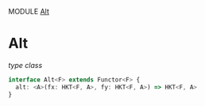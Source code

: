 MODULE [Alt](https://github.com/gcanti/fp-ts/blob/master/src/Alt.ts)
# Alt
*type class*
```ts
interface Alt<F> extends Functor<F> {
  alt: <A>(fx: HKT<F, A>, fy: HKT<F, A>) => HKT<F, A>
}
```